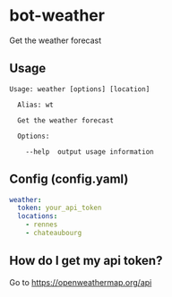 # bot-weather

Get the weather forecast

## Usage

```
Usage: weather [options] [location]

  Alias: wt

  Get the weather forecast

  Options:

    --help  output usage information
```

## Config (config.yaml)

```yaml
weather:
  token: your_api_token
  locations:
    - rennes
    - chateaubourg
```

## How do I get my api token?

Go to https://openweathermap.org/api
